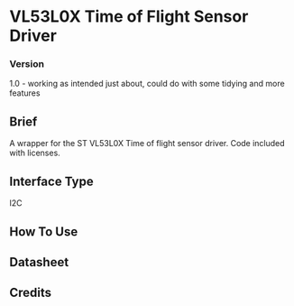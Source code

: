 # VL53L0X Time of Flight Sensor Driver


### Version

1.0 - working as intended just about, could do with some tidying and more features

## Brief

A wrapper for the ST VL53L0X Time of flight sensor driver. Code included with licenses.

## Interface Type

I2C

## How To Use



## Datasheet


## Credits